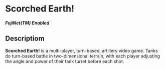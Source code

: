 # Scorched Earth!
#### *FujiNet(TM) Enabled*

## Descriptiom
**Scorched Earth!** is a multi-player, turn-based, artillery video game.  Tanks do turn-based battle in two-dimensional terrain, with each player adjusting the angle and power of their tank turret before each shot. 
